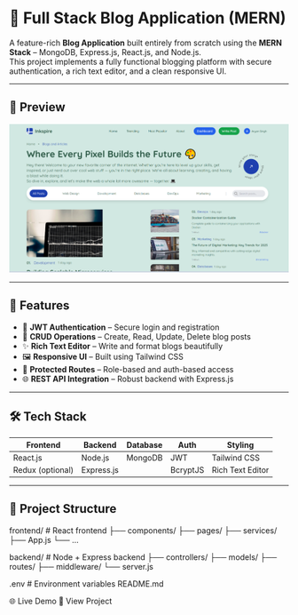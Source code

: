 # 📝 Full Stack Blog Application (MERN)

A feature-rich **Blog Application** built entirely from scratch using the **MERN Stack** – MongoDB, Express.js, React.js, and Node.js.  
This project implements a fully functional blogging platform with secure authentication, a rich text editor, and a clean responsive UI.

---

## 📸 Preview

<!-- Add your project screenshot or GIF below -->
![Blog App Screenshot](./frontend/public/preview.png)

---

## 🚀 Features

- 🔐 **JWT Authentication** – Secure login and registration
- 📝 **CRUD Operations** – Create, Read, Update, Delete blog posts
- ✨ **Rich Text Editor** – Write and format blogs beautifully
- 🖼️ **Responsive UI** – Built using Tailwind CSS
- 🔄 **Protected Routes** – Role-based and auth-based access
- 🌐 **REST API Integration** – Robust backend with Express.js

---

## 🛠️ Tech Stack

| Frontend      | Backend        | Database | Auth     | Styling       |
| ------------- | -------------- | -------- | -------- | ------------- |
| React.js      | Node.js        | MongoDB  | JWT      | Tailwind CSS  |
| Redux (optional) | Express.js  |          | BcryptJS | Rich Text Editor |

---

## 📂 Project Structure

frontend/ # React frontend
├── components/
├── pages/
├── services/
├── App.js
└── ...

backend/ # Node + Express backend
├── controllers/
├── models/
├── routes/
├── middleware/
└── server.js

.env # Environment variables
README.md

🌐 Live Demo
🔗 View Project

